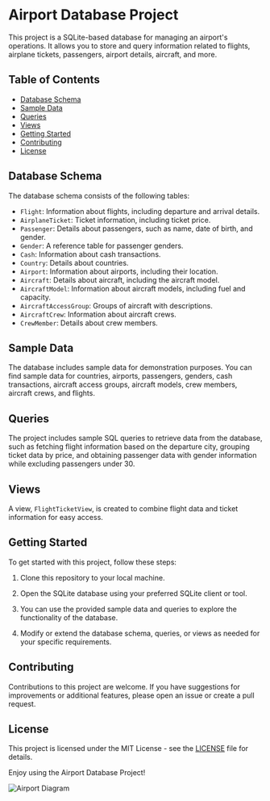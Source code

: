 # Airport Database Project

This project is a SQLite-based database for managing an airport's operations. It allows you to store and query information related to flights, airplane tickets, passengers, airport details, aircraft, and more.

## Table of Contents
- [Database Schema](#database-schema)
- [Sample Data](#sample-data)
- [Queries](#queries)
- [Views](#views)
- [Getting Started](#getting-started)
- [Contributing](#contributing)
- [License](#license)

## Database Schema

The database schema consists of the following tables:

- `Flight`: Information about flights, including departure and arrival details.
- `AirplaneTicket`: Ticket information, including ticket price.
- `Passenger`: Details about passengers, such as name, date of birth, and gender.
- `Gender`: A reference table for passenger genders.
- `Cash`: Information about cash transactions.
- `Country`: Details about countries.
- `Airport`: Information about airports, including their location.
- `Aircraft`: Details about aircraft, including the aircraft model.
- `AircraftModel`: Information about aircraft models, including fuel and capacity.
- `AircraftAccessGroup`: Groups of aircraft with descriptions.
- `AircraftCrew`: Information about aircraft crews.
- `CrewMember`: Details about crew members.

## Sample Data

The database includes sample data for demonstration purposes. You can find sample data for countries, airports, passengers, genders, cash transactions, aircraft access groups, aircraft models, crew members, aircraft crews, and flights.

## Queries

The project includes sample SQL queries to retrieve data from the database, such as fetching flight information based on the departure city, grouping ticket data by price, and obtaining passenger data with gender information while excluding passengers under 30.

## Views

A view, `FlightTicketView`, is created to combine flight data and ticket information for easy access.

## Getting Started

To get started with this project, follow these steps:

1. Clone this repository to your local machine.

2. Open the SQLite database using your preferred SQLite client or tool.

3. You can use the provided sample data and queries to explore the functionality of the database.

4. Modify or extend the database schema, queries, or views as needed for your specific requirements.

## Contributing

Contributions to this project are welcome. If you have suggestions for improvements or additional features, please open an issue or create a pull request.

## License

This project is licensed under the MIT License - see the [LICENSE](LICENSE) file for details.

Enjoy using the Airport Database Project!

![Airport Diagram](https://raw.githubusercontent.com/Danil5115/Airport-DataBase/master/Airport%20ER-Diagram.bmp)

